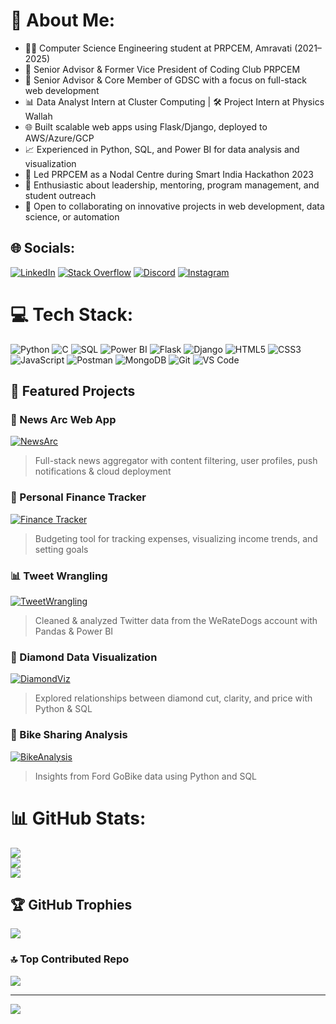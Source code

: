 # 💫 About Me:
- 👨‍💻 Computer Science Engineering student at PRPCEM, Amravati (2021–2025)
- 🧭 Senior Advisor & Former Vice President of Coding Club PRPCEM
- 🚀 Senior Advisor & Core Member of GDSC with a focus on full-stack web development
- 📊 Data Analyst Intern at Cluster Computing | 🛠 Project Intern at Physics Wallah
- 🌐 Built scalable web apps using Flask/Django, deployed to AWS/Azure/GCP
- 📈 Experienced in Python, SQL, and Power BI for data analysis and visualization
- 🧠 Led PRPCEM as a Nodal Centre during Smart India Hackathon 2023
- 🎯 Enthusiastic about leadership, mentoring, program management, and student outreach
- 🤝 Open to collaborating on innovative projects in web development, data science, or automation

## 🌐 Socials:
[![LinkedIn](https://img.shields.io/badge/LinkedIn-%230077B5.svg?logo=linkedin&logoColor=white)](https://www.linkedin.com/in/aditya-bharti-578b90231/)
[![Stack Overflow](https://img.shields.io/badge/-Stackoverflow-FE7A16?logo=stack-overflow&logoColor=white)](https://stackoverflow.com/users/17585469/aditya-bharti)
[![Discord](https://img.shields.io/badge/Discord-%237289DA.svg?logo=discord&logoColor=white)](https://discord.gg/adi__7781)
[![Instagram](https://img.shields.io/badge/Instagram-%23E4405F.svg?logo=Instagram&logoColor=white)](https://instagram.com/adi__7781)

# 💻 Tech Stack:
![Python](https://img.shields.io/badge/python-3670A0?style=for-the-badge&logo=python&logoColor=ffdd54)
![C](https://img.shields.io/badge/c-%2300599C.svg?style=for-the-badge&logo=c&logoColor=white)
![SQL](https://img.shields.io/badge/sql-%2300f.svg?style=for-the-badge&logo=mysql&logoColor=white)
![Power BI](https://img.shields.io/badge/power_bi-F2C811?style=for-the-badge&logo=powerbi&logoColor=black)
![Flask](https://img.shields.io/badge/flask-%23000.svg?style=for-the-badge&logo=flask&logoColor=white)
![Django](https://img.shields.io/badge/django-%23092E20.svg?style=for-the-badge&logo=django&logoColor=white)
![HTML5](https://img.shields.io/badge/html5-%23E34F26.svg?style=for-the-badge&logo=html5&logoColor=white)
![CSS3](https://img.shields.io/badge/css3-%231572B6.svg?style=for-the-badge&logo=css3&logoColor=white)
![JavaScript](https://img.shields.io/badge/javascript-%23F7DF1E.svg?style=for-the-badge&logo=javascript&logoColor=black)
![Postman](https://img.shields.io/badge/Postman-FF6C37?style=for-the-badge&logo=postman&logoColor=white)
![MongoDB](https://img.shields.io/badge/mongodb-%234ea94b.svg?style=for-the-badge&logo=mongodb&logoColor=white)
![Git](https://img.shields.io/badge/git-%23F05033.svg?style=for-the-badge&logo=git&logoColor=white)
![VS Code](https://img.shields.io/badge/VS_Code-007ACC?style=for-the-badge&logo=visual-studio-code&logoColor=white)

## 🚀 Featured Projects

### 📰 News Arc Web App
[![NewsArc](https://img.shields.io/badge/Flask-NewsArc-orange?logo=flask)](https://github.com/adityabharti83/news-arc)  
> Full-stack news aggregator with content filtering, user profiles, push notifications & cloud deployment

### 💸 Personal Finance Tracker
[![Finance Tracker](https://img.shields.io/badge/Flask-Finance_Tracker-red?logo=flask)](https://github.com/adityabharti83/finance-tracker)  
> Budgeting tool for tracking expenses, visualizing income trends, and setting goals

### 📊 Tweet Wrangling
[![TweetWrangling](https://img.shields.io/badge/Python-Tweet_Wrangling-blue?logo=python)](https://github.com/adityabharti83/tweet-wrangling)  
> Cleaned & analyzed Twitter data from the WeRateDogs account with Pandas & Power BI

### 💎 Diamond Data Visualization
[![DiamondViz](https://img.shields.io/badge/Data-Diamond_Viz-purple)](https://github.com/adityabharti83/diamond-visualization)  
> Explored relationships between diamond cut, clarity, and price with Python & SQL

### 🚴 Bike Sharing Analysis
[![BikeAnalysis](https://img.shields.io/badge/Data-Bike_Sharing-green)](https://github.com/adityabharti83/bike-sharing-analysis)  
> Insights from Ford GoBike data using Python and SQL

# 📊 GitHub Stats:
![](https://github-readme-stats.vercel.app/api?username=adityabharti83&theme=radical&hide_border=false&include_all_commits=true&count_private=false)<br/>
![](https://github-readme-streak-stats.herokuapp.com/?user=adityabharti83&theme=radical&hide_border=false)<br/>
![](https://github-readme-stats.vercel.app/api/top-langs/?username=adityabharti83&theme=radical&hide_border=false&layout=compact)

## 🏆 GitHub Trophies
![](https://github-profile-trophy.vercel.app/?username=adityabharti83&theme=radical&margin-w=4)

### 🔝 Top Contributed Repo
![](https://github-contributor-stats.vercel.app/api?username=adityabharti83&limit=5&theme=radical&combine_all_yearly_contributions=true)

---

[![](https://visitcount.itsvg.in/api?id=adityabharti83&icon=2&color=0)](https://visitcount.itsvg.in)

<!-- Proudly customized with GPRM ( https://gprm.itsvg.in ) -->
